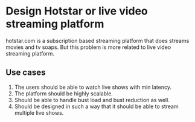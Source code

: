 # Design Hotstar or live video streaming platform

hotstar.com is a subscription based streaming platform that does streams movies and tv soaps.
But this problem is more related to live video streaming platform.

## Use cases
1. The users should be able to watch live shows with min latency.
2. The platform should be highly scalable.
3. Should be able to handle bust load and bust reduction as well.
4. Should be designed in such a way that it should be able to stream multiple live shows.
